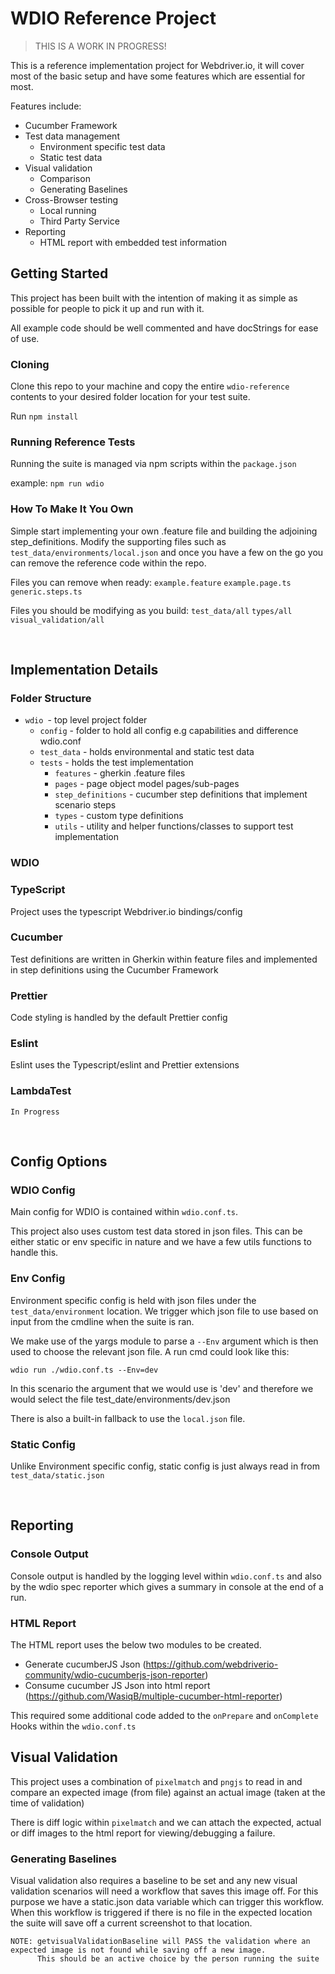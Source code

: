 # WDIO Reference Project

> THIS IS A WORK IN PROGRESS!

This is a reference implementation project for Webdriver.io, it will cover most of the basic setup and have some features which are essential for most.

Features include:
* Cucumber Framework
* Test data management
  * Environment specific test data
  * Static test data
* Visual validation
  * Comparison
  * Generating Baselines
* Cross-Browser testing 
  * Local running
  * Third Party Service
* Reporting
  * HTML report with embedded test information


## Getting Started
This project has been built with the intention of making it as simple as possible for people to pick it up and run with it.

All example code should be well commented and have docStrings for ease of use.

### Cloning
Clone this repo to your machine and copy the entire ```wdio-reference``` contents to your desired folder location for your test suite.

Run ```npm install```

### Running Reference Tests
Running the suite is managed via npm scripts within the ```package.json```

example: ```npm run wdio```


### How To Make It You Own

Simple start implementing your own .feature file and building the adjoining step_definitions. Modify the supporting files such as ```test_data/environments/local.json``` and once you have a few on the go you can remove the reference code within the repo.

Files you can remove when ready:
```example.feature```
```example.page.ts```
```generic.steps.ts```

Files you should be modifying as you build:
```test_data/all```
```types/all```
```visual_validation/all```

<br>

## Implementation Details

### Folder Structure
- ```wdio ```- top level project folder
  - ```config``` - folder to hold all config e.g capabilities and difference wdio.conf
  - ```test_data``` - holds environmental and static test data
  - ```tests``` - holds the test implementation
    - ```features``` - gherkin .feature files
    - ```pages``` - page object model pages/sub-pages
    - ```step_definitions``` - cucumber step definitions that implement scenario steps
    - ```types``` - custom type definitions
    - ```utils``` - utility and helper functions/classes to support test implementation 

### WDIO

### TypeScript
Project uses the typescript Webdriver.io bindings/config

### Cucumber
Test definitions are written in Gherkin within feature files and implemented in step definitions using the Cucumber Framework

### Prettier
Code styling is handled by the default Prettier config

### Eslint
Eslint uses the Typescript/eslint and Prettier extensions 

### LambdaTest
    In Progress

<br>

## Config Options


### WDIO Config
Main config for WDIO is contained within ```wdio.conf.ts```.

This project also uses custom test data stored in json files. This can be either static or env specific in nature and we have a few utils functions to handle this.

### Env Config
Environment specific config is held with json files under the ```test_data/environment``` location. We trigger which json file to use based on input from the cmdline when the suite is ran.

We make use of the yargs module to parse a ```--Env``` argument which is then used to choose the relevant json file. A run cmd could look like this:
```
wdio run ./wdio.conf.ts --Env=dev
```
In this scenario the argument that we would use is 'dev' and therefore we would select the file test_date/environments/dev.json

There is also a built-in fallback to use the ```local.json``` file.

### Static Config
Unlike Environment specific config, static config is just always read in from ```test_data/static.json```

<br>

## Reporting

### Console Output
Console output is handled by the logging level within ```wdio.conf.ts``` and also by the wdio spec reporter which gives a summary in console at the end of a run.

### HTML Report
The HTML report uses the below two modules to be created.
- Generate cucumberJS Json (https://github.com/webdriverio-community/wdio-cucumberjs-json-reporter)
- Consume cucumber JS Json into html report (https://github.com/WasiqB/multiple-cucumber-html-reporter)

This required some additional code added to the ```onPrepare``` and ```onComplete``` Hooks within the ```wdio.conf.ts```

## Visual Validation
This project uses a combination of ```pixelmatch``` and ```pngjs``` to read in and compare an expected image (from file) against an actual image (taken at the time of validation)

There is diff logic within ```pixelmatch``` and we can attach the expected, actual or diff images to the html report for viewing/debugging a failure.

### Generating Baselines
Visual validation also requires a baseline to be set and any new visual validation scenarios will need a workflow that saves this image off. For this purpose we have a static.json data variable which can trigger this workflow. When this workflow is triggered if there is no file in the expected location the suite will save off a current screenshot to that location.

    NOTE: getvisualValidationBaseline will PASS the validation where an expected image is not found while saving off a new image.
          This should be an active choice by the person running the suite

